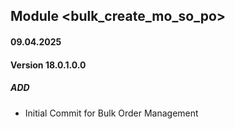 ## Module <bulk_create_mo_so_po>

#### 09.04.2025
#### Version 18.0.1.0.0
##### ADD
- Initial Commit for Bulk Order Management
